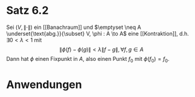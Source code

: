 # Satz 6.2
Sei $(V, \|\cdot\|)$ ein [[Banachraum]] und $\emptyset \neq A \underset{\text{abg.}}{\subset} V, \phi : A \to A$ eine [[Kontraktion]], d.h. $\exists 0 < \lambda < 1$ mit
$$\|\phi(f)-\phi(g)\| < \lambda \|f-g\|, \forall f, g \in A$$
Dann hat $\phi$ einen Fixpunkt in $A$, also einen Punkt $f_{0}$ mit $\phi(f_{0}) = f_{0}$.

# Anwendungen